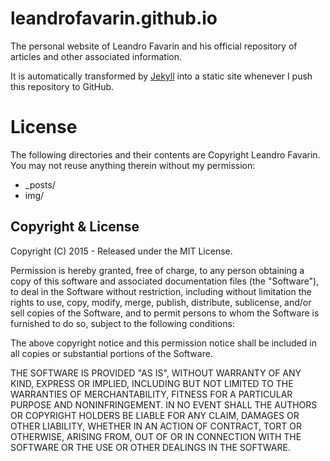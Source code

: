 # leandrofavarin.github.io

The personal website of Leandro Favarin and his official repository of articles and other associated information.

It is automatically transformed by [Jekyll](http://github.com/mojombo/jekyll) into a static site whenever I push this repository to GitHub.

# License

The following directories and their contents are Copyright Leandro Favarin. You may not reuse anything therein without my permission:

* _posts/
* img/

## Copyright & License

Copyright (C) 2015 - Released under the MIT License.

Permission is hereby granted, free of charge, to any person obtaining a copy of this software and associated documentation files (the "Software"), to deal in the Software without restriction, including without limitation the rights to use, copy, modify, merge, publish, distribute, sublicense, and/or sell copies of the Software, and to permit persons to whom the Software is furnished to do so, subject to the following conditions:

The above copyright notice and this permission notice shall be included in all copies or substantial portions of the Software.

THE SOFTWARE IS PROVIDED "AS IS", WITHOUT WARRANTY OF ANY KIND, EXPRESS OR IMPLIED, INCLUDING BUT NOT LIMITED TO THE WARRANTIES OF MERCHANTABILITY, FITNESS FOR A PARTICULAR PURPOSE AND
NONINFRINGEMENT. IN NO EVENT SHALL THE AUTHORS OR COPYRIGHT HOLDERS BE LIABLE FOR ANY CLAIM, DAMAGES OR OTHER LIABILITY, WHETHER IN AN ACTION OF CONTRACT, TORT OR OTHERWISE, ARISING FROM, OUT OF OR IN CONNECTION WITH THE SOFTWARE OR THE USE OR OTHER DEALINGS IN THE SOFTWARE.

